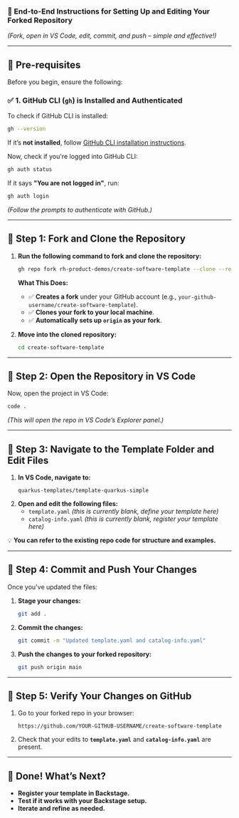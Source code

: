 ### **🚀 End-to-End Instructions for Setting Up and Editing Your Forked Repository**
_(Fork, open in VS Code, edit, commit, and push – simple and effective!)_

---

## **📌 Pre-requisites**
Before you begin, ensure the following:

### **✅ 1. GitHub CLI (`gh`) is Installed and Authenticated**
To check if GitHub CLI is installed:
```sh
gh --version
```
If it’s **not installed**, follow [GitHub CLI installation instructions](https://cli.github.com/).

Now, check if you're logged into GitHub CLI:
```sh
gh auth status
```
If it says **"You are not logged in"**, run:
```sh
gh auth login
```
_(Follow the prompts to authenticate with GitHub.)_

---

## **📌 Step 1: Fork and Clone the Repository**
1. **Run the following command to fork and clone the repository:**
   ```sh
   gh repo fork rh-product-demos/create-software-template --clone --remote
   ```
   **What This Does:**
   - ✅ **Creates a fork** under your GitHub account (e.g., `your-github-username/create-software-template`).
   - ✅ **Clones your fork to your local machine**.
   - ✅ **Automatically sets up `origin` as your fork**.

2. **Move into the cloned repository:**
   ```sh
   cd create-software-template
   ```

---

## **📌 Step 2: Open the Repository in VS Code**
Now, open the project in VS Code:
```sh
code .
```
_(This will open the repo in VS Code’s Explorer panel.)_

---

## **📌 Step 3: Navigate to the Template Folder and Edit Files**
1. **In VS Code, navigate to:**
   ```
   quarkus-templates/template-quarkus-simple
   ```
2. **Open and edit the following files:**
   - `template.yaml` _(this is currently blank, define your template here)_
   - `catalog-info.yaml` _(this is currently blank, register your template here)_

💡 **You can refer to the existing repo code for structure and examples.**

---

## **📌 Step 4: Commit and Push Your Changes**
Once you've updated the files:

1. **Stage your changes:**
   ```sh
   git add .
   ```
2. **Commit the changes:**
   ```sh
   git commit -m "Updated template.yaml and catalog-info.yaml"
   ```
3. **Push the changes to your forked repository:**
   ```sh
   git push origin main
   ```

---

## **📌 Step 5: Verify Your Changes on GitHub**
1. Go to your forked repo in your browser:
   ```
   https://github.com/YOUR-GITHUB-USERNAME/create-software-template
   ```
2. Check that your edits to **`template.yaml`** and **`catalog-info.yaml`** are present.

---

## **📌 Done! What’s Next?**
- **Register your template in Backstage.**
- **Test if it works with your Backstage setup.**
- **Iterate and refine as needed.**

